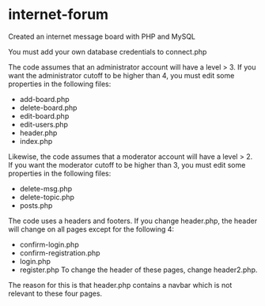 internet-forum
==============

Created an internet message board with PHP and MySQL

You must add your own database credentials to connect.php

The code assumes that an administrator account will have a level > 3. If you want the administrator cutoff to be higher than 4, you must edit some properties in the following files:
* add-board.php
* delete-board.php
* edit-board.php
* edit-users.php
* header.php
* index.php

Likewise, the code assumes that a moderator account will have a level > 2. If you want the moderator cutoff to be higher than 3, you must edit some properties in the following files:
* delete-msg.php
* delete-topic.php
* posts.php

The code uses a headers and footers. If you change header.php, the header will change on all pages except for the following 4:
* confirm-login.php
* confirm-registration.php
* login.php
* register.php
To change the header of these pages, change header2.php.

The reason for this is that header.php contains a navbar which is not relevant to these four pages.
